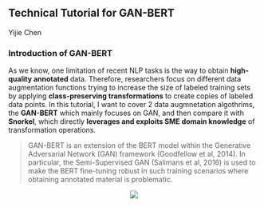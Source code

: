 ## Technical Tutorial for GAN-BERT 
<a> Yijie Chen </a>

### Introduction of GAN-BERT

As we know, one limitation of recent NLP tasks is the way to obtain **high-quality annotated** data. Therefore, researchers focus on different data augmentation functions trying to increase the size of labeled training sets by applying **class-preserving transformations** to create copies of labeled data points. In this tutorial, I want to cover 2 data augmnetation algothrims, the **GAN-BERT** which mainly focuses on GAN, and then compare it with **Snorkel**, which directly **leverages and exploits SME domain knowledge** of transformation operations.

>GAN-BERT is an extension of the BERT model within the Generative Adversarial Network (GAN) framework (Goodfellow et al, 2014). In particular, the Semi-Supervised GAN (Salimans et al, 2016) is used to make the BERT fine-tuning robust in such training scenarios where obtaining annotated material is problematic.
<p align = "center">
<img src = "https://raw.githubusercontent.com/crux82/ganbert/master/ganbert.jpg">
</p>






































